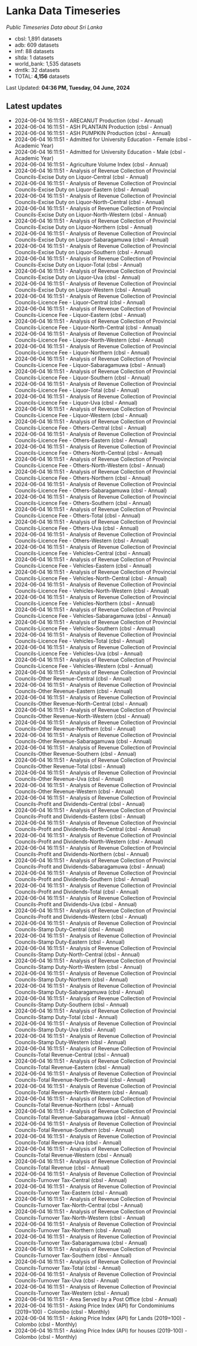 # Lanka Data Timeseries
*Public Timeseries Data about Sri Lanka*

* cbsl: 1,891 datasets
* adb: 609 datasets
* imf: 88 datasets
* sltda: 1 datasets
* world_bank: 1,535 datasets
* dmtlk: 32 datasets
* TOTAL: **4,156** datasets

Last Updated: **04:36 PM, Tuesday, 04 June, 2024**

## Latest updates

* 2024-06-04 16:11:51 - ARECANUT Production (cbsl - Annual)
* 2024-06-04 16:11:51 - ASH PLANTAIN Production (cbsl - Annual)
* 2024-06-04 16:11:51 - ASH PUMPKIN Production (cbsl - Annual)
* 2024-06-04 16:11:51 - Admitted for University Education - Female (cbsl - Academic Year)
* 2024-06-04 16:11:51 - Admitted for University Education - Male (cbsl - Academic Year)
* 2024-06-04 16:11:51 - Agriculture Volume Index (cbsl - Annual)
* 2024-06-04 16:11:51 - Analysis of Revenue Collection of Provincial Councils-Excise Duty on Liquor-Central (cbsl - Annual)
* 2024-06-04 16:11:51 - Analysis of Revenue Collection of Provincial Councils-Excise Duty on Liquor-Eastern (cbsl - Annual)
* 2024-06-04 16:11:51 - Analysis of Revenue Collection of Provincial Councils-Excise Duty on Liquor-North-Central (cbsl - Annual)
* 2024-06-04 16:11:51 - Analysis of Revenue Collection of Provincial Councils-Excise Duty on Liquor-North-Western (cbsl - Annual)
* 2024-06-04 16:11:51 - Analysis of Revenue Collection of Provincial Councils-Excise Duty on Liquor-Northern (cbsl - Annual)
* 2024-06-04 16:11:51 - Analysis of Revenue Collection of Provincial Councils-Excise Duty on Liquor-Sabaragamuwa (cbsl - Annual)
* 2024-06-04 16:11:51 - Analysis of Revenue Collection of Provincial Councils-Excise Duty on Liquor-Southern (cbsl - Annual)
* 2024-06-04 16:11:51 - Analysis of Revenue Collection of Provincial Councils-Excise Duty on Liquor-Total (cbsl - Annual)
* 2024-06-04 16:11:51 - Analysis of Revenue Collection of Provincial Councils-Excise Duty on Liquor-Uva (cbsl - Annual)
* 2024-06-04 16:11:51 - Analysis of Revenue Collection of Provincial Councils-Excise Duty on Liquor-Western (cbsl - Annual)
* 2024-06-04 16:11:51 - Analysis of Revenue Collection of Provincial Councils-Licence Fee - Liquor-Central (cbsl - Annual)
* 2024-06-04 16:11:51 - Analysis of Revenue Collection of Provincial Councils-Licence Fee - Liquor-Eastern (cbsl - Annual)
* 2024-06-04 16:11:51 - Analysis of Revenue Collection of Provincial Councils-Licence Fee - Liquor-North-Central (cbsl - Annual)
* 2024-06-04 16:11:51 - Analysis of Revenue Collection of Provincial Councils-Licence Fee - Liquor-North-Western (cbsl - Annual)
* 2024-06-04 16:11:51 - Analysis of Revenue Collection of Provincial Councils-Licence Fee - Liquor-Northern (cbsl - Annual)
* 2024-06-04 16:11:51 - Analysis of Revenue Collection of Provincial Councils-Licence Fee - Liquor-Sabaragamuwa (cbsl - Annual)
* 2024-06-04 16:11:51 - Analysis of Revenue Collection of Provincial Councils-Licence Fee - Liquor-Southern (cbsl - Annual)
* 2024-06-04 16:11:51 - Analysis of Revenue Collection of Provincial Councils-Licence Fee - Liquor-Total (cbsl - Annual)
* 2024-06-04 16:11:51 - Analysis of Revenue Collection of Provincial Councils-Licence Fee - Liquor-Uva (cbsl - Annual)
* 2024-06-04 16:11:51 - Analysis of Revenue Collection of Provincial Councils-Licence Fee - Liquor-Western (cbsl - Annual)
* 2024-06-04 16:11:51 - Analysis of Revenue Collection of Provincial Councils-Licence Fee - Others-Central (cbsl - Annual)
* 2024-06-04 16:11:51 - Analysis of Revenue Collection of Provincial Councils-Licence Fee - Others-Eastern (cbsl - Annual)
* 2024-06-04 16:11:51 - Analysis of Revenue Collection of Provincial Councils-Licence Fee - Others-North-Central (cbsl - Annual)
* 2024-06-04 16:11:51 - Analysis of Revenue Collection of Provincial Councils-Licence Fee - Others-North-Western (cbsl - Annual)
* 2024-06-04 16:11:51 - Analysis of Revenue Collection of Provincial Councils-Licence Fee - Others-Northern (cbsl - Annual)
* 2024-06-04 16:11:51 - Analysis of Revenue Collection of Provincial Councils-Licence Fee - Others-Sabaragamuwa (cbsl - Annual)
* 2024-06-04 16:11:51 - Analysis of Revenue Collection of Provincial Councils-Licence Fee - Others-Southern (cbsl - Annual)
* 2024-06-04 16:11:51 - Analysis of Revenue Collection of Provincial Councils-Licence Fee - Others-Total (cbsl - Annual)
* 2024-06-04 16:11:51 - Analysis of Revenue Collection of Provincial Councils-Licence Fee - Others-Uva (cbsl - Annual)
* 2024-06-04 16:11:51 - Analysis of Revenue Collection of Provincial Councils-Licence Fee - Others-Western (cbsl - Annual)
* 2024-06-04 16:11:51 - Analysis of Revenue Collection of Provincial Councils-Licence Fee - Vehicles-Central (cbsl - Annual)
* 2024-06-04 16:11:51 - Analysis of Revenue Collection of Provincial Councils-Licence Fee - Vehicles-Eastern (cbsl - Annual)
* 2024-06-04 16:11:51 - Analysis of Revenue Collection of Provincial Councils-Licence Fee - Vehicles-North-Central (cbsl - Annual)
* 2024-06-04 16:11:51 - Analysis of Revenue Collection of Provincial Councils-Licence Fee - Vehicles-North-Western (cbsl - Annual)
* 2024-06-04 16:11:51 - Analysis of Revenue Collection of Provincial Councils-Licence Fee - Vehicles-Northern (cbsl - Annual)
* 2024-06-04 16:11:51 - Analysis of Revenue Collection of Provincial Councils-Licence Fee - Vehicles-Sabaragamuwa (cbsl - Annual)
* 2024-06-04 16:11:51 - Analysis of Revenue Collection of Provincial Councils-Licence Fee - Vehicles-Southern (cbsl - Annual)
* 2024-06-04 16:11:51 - Analysis of Revenue Collection of Provincial Councils-Licence Fee - Vehicles-Total (cbsl - Annual)
* 2024-06-04 16:11:51 - Analysis of Revenue Collection of Provincial Councils-Licence Fee - Vehicles-Uva (cbsl - Annual)
* 2024-06-04 16:11:51 - Analysis of Revenue Collection of Provincial Councils-Licence Fee - Vehicles-Western (cbsl - Annual)
* 2024-06-04 16:11:51 - Analysis of Revenue Collection of Provincial Councils-Other Revenue-Central (cbsl - Annual)
* 2024-06-04 16:11:51 - Analysis of Revenue Collection of Provincial Councils-Other Revenue-Eastern (cbsl - Annual)
* 2024-06-04 16:11:51 - Analysis of Revenue Collection of Provincial Councils-Other Revenue-North-Central (cbsl - Annual)
* 2024-06-04 16:11:51 - Analysis of Revenue Collection of Provincial Councils-Other Revenue-North-Western (cbsl - Annual)
* 2024-06-04 16:11:51 - Analysis of Revenue Collection of Provincial Councils-Other Revenue-Northern (cbsl - Annual)
* 2024-06-04 16:11:51 - Analysis of Revenue Collection of Provincial Councils-Other Revenue-Sabaragamuwa (cbsl - Annual)
* 2024-06-04 16:11:51 - Analysis of Revenue Collection of Provincial Councils-Other Revenue-Southern (cbsl - Annual)
* 2024-06-04 16:11:51 - Analysis of Revenue Collection of Provincial Councils-Other Revenue-Total (cbsl - Annual)
* 2024-06-04 16:11:51 - Analysis of Revenue Collection of Provincial Councils-Other Revenue-Uva (cbsl - Annual)
* 2024-06-04 16:11:51 - Analysis of Revenue Collection of Provincial Councils-Other Revenue-Western (cbsl - Annual)
* 2024-06-04 16:11:51 - Analysis of Revenue Collection of Provincial Councils-Profit and Dividends-Central (cbsl - Annual)
* 2024-06-04 16:11:51 - Analysis of Revenue Collection of Provincial Councils-Profit and Dividends-Eastern (cbsl - Annual)
* 2024-06-04 16:11:51 - Analysis of Revenue Collection of Provincial Councils-Profit and Dividends-North-Central (cbsl - Annual)
* 2024-06-04 16:11:51 - Analysis of Revenue Collection of Provincial Councils-Profit and Dividends-North-Western (cbsl - Annual)
* 2024-06-04 16:11:51 - Analysis of Revenue Collection of Provincial Councils-Profit and Dividends-Northern (cbsl - Annual)
* 2024-06-04 16:11:51 - Analysis of Revenue Collection of Provincial Councils-Profit and Dividends-Sabaragamuwa (cbsl - Annual)
* 2024-06-04 16:11:51 - Analysis of Revenue Collection of Provincial Councils-Profit and Dividends-Southern (cbsl - Annual)
* 2024-06-04 16:11:51 - Analysis of Revenue Collection of Provincial Councils-Profit and Dividends-Total (cbsl - Annual)
* 2024-06-04 16:11:51 - Analysis of Revenue Collection of Provincial Councils-Profit and Dividends-Uva (cbsl - Annual)
* 2024-06-04 16:11:51 - Analysis of Revenue Collection of Provincial Councils-Profit and Dividends-Western (cbsl - Annual)
* 2024-06-04 16:11:51 - Analysis of Revenue Collection of Provincial Councils-Stamp Duty-Central (cbsl - Annual)
* 2024-06-04 16:11:51 - Analysis of Revenue Collection of Provincial Councils-Stamp Duty-Eastern (cbsl - Annual)
* 2024-06-04 16:11:51 - Analysis of Revenue Collection of Provincial Councils-Stamp Duty-North-Central (cbsl - Annual)
* 2024-06-04 16:11:51 - Analysis of Revenue Collection of Provincial Councils-Stamp Duty-North-Western (cbsl - Annual)
* 2024-06-04 16:11:51 - Analysis of Revenue Collection of Provincial Councils-Stamp Duty-Northern (cbsl - Annual)
* 2024-06-04 16:11:51 - Analysis of Revenue Collection of Provincial Councils-Stamp Duty-Sabaragamuwa (cbsl - Annual)
* 2024-06-04 16:11:51 - Analysis of Revenue Collection of Provincial Councils-Stamp Duty-Southern (cbsl - Annual)
* 2024-06-04 16:11:51 - Analysis of Revenue Collection of Provincial Councils-Stamp Duty-Total (cbsl - Annual)
* 2024-06-04 16:11:51 - Analysis of Revenue Collection of Provincial Councils-Stamp Duty-Uva (cbsl - Annual)
* 2024-06-04 16:11:51 - Analysis of Revenue Collection of Provincial Councils-Stamp Duty-Western (cbsl - Annual)
* 2024-06-04 16:11:51 - Analysis of Revenue Collection of Provincial Councils-Total Revenue-Central (cbsl - Annual)
* 2024-06-04 16:11:51 - Analysis of Revenue Collection of Provincial Councils-Total Revenue-Eastern (cbsl - Annual)
* 2024-06-04 16:11:51 - Analysis of Revenue Collection of Provincial Councils-Total Revenue-North-Central (cbsl - Annual)
* 2024-06-04 16:11:51 - Analysis of Revenue Collection of Provincial Councils-Total Revenue-North-Western (cbsl - Annual)
* 2024-06-04 16:11:51 - Analysis of Revenue Collection of Provincial Councils-Total Revenue-Northern (cbsl - Annual)
* 2024-06-04 16:11:51 - Analysis of Revenue Collection of Provincial Councils-Total Revenue-Sabaragamuwa (cbsl - Annual)
* 2024-06-04 16:11:51 - Analysis of Revenue Collection of Provincial Councils-Total Revenue-Southern (cbsl - Annual)
* 2024-06-04 16:11:51 - Analysis of Revenue Collection of Provincial Councils-Total Revenue-Uva (cbsl - Annual)
* 2024-06-04 16:11:51 - Analysis of Revenue Collection of Provincial Councils-Total Revenue-Western (cbsl - Annual)
* 2024-06-04 16:11:51 - Analysis of Revenue Collection of Provincial Councils-Total Revenue (cbsl - Annual)
* 2024-06-04 16:11:51 - Analysis of Revenue Collection of Provincial Councils-Turnover Tax-Central (cbsl - Annual)
* 2024-06-04 16:11:51 - Analysis of Revenue Collection of Provincial Councils-Turnover Tax-Eastern (cbsl - Annual)
* 2024-06-04 16:11:51 - Analysis of Revenue Collection of Provincial Councils-Turnover Tax-North-Central (cbsl - Annual)
* 2024-06-04 16:11:51 - Analysis of Revenue Collection of Provincial Councils-Turnover Tax-North-Western (cbsl - Annual)
* 2024-06-04 16:11:51 - Analysis of Revenue Collection of Provincial Councils-Turnover Tax-Northern (cbsl - Annual)
* 2024-06-04 16:11:51 - Analysis of Revenue Collection of Provincial Councils-Turnover Tax-Sabaragamuwa (cbsl - Annual)
* 2024-06-04 16:11:51 - Analysis of Revenue Collection of Provincial Councils-Turnover Tax-Southern (cbsl - Annual)
* 2024-06-04 16:11:51 - Analysis of Revenue Collection of Provincial Councils-Turnover Tax-Total (cbsl - Annual)
* 2024-06-04 16:11:51 - Analysis of Revenue Collection of Provincial Councils-Turnover Tax-Uva (cbsl - Annual)
* 2024-06-04 16:11:51 - Analysis of Revenue Collection of Provincial Councils-Turnover Tax-Western (cbsl - Annual)
* 2024-06-04 16:11:51 - Area Served by a Post Office (cbsl - Annual)
* 2024-06-04 16:11:51 - Asking Price Index (API) for Condominiums (2019=100) - Colombo (cbsl - Monthly)
* 2024-06-04 16:11:51 - Asking Price Index (API) for Lands (2019=100) - Colombo (cbsl - Monthly)
* 2024-06-04 16:11:51 - Asking Price Index (API) for houses (2019-100) - Colombo (cbsl - Monthly)